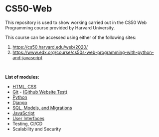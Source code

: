 # CS50-Web
This repository is used to show working carried out in the CS50 Web Programming course provided by Harvard University.

This course can be accessed using either of the following sites:
1. https://cs50.harvard.edu/web/2020/
2. https://www.edx.org/course/cs50s-web-programming-with-python-and-javascript
<br>

**List of modules:**
- [HTML, CSS](https://github.com/JohnSoftware2018/CS50-Web/tree/master/Lecture-0)
- [Git](https://github.com/JohnSoftware2018/CS50-Web/tree/master/Lecture-1) - [(Github Website Test)](https://github.com/JohnSoftware2018/CS50-Web/tree/master/Lecture-1-Website)
- [Python](https://github.com/JohnSoftware2018/CS50-Web/tree/master/Lecture-2)
- [Django](https://github.com/JohnSoftware2018/CS50-Web/tree/master/Lecture-3/lecture3project)
- [SQL, Models, and Migrations](https://github.com/JohnSoftware2018/CS50-Web/tree/master/Lecture-4)
- [JavaScript](https://github.com/JohnSoftware2018/CS50-Web/tree/master/Lecture-5)
- [User Interfaces](https://github.com/JohnK-Code/CS50-Web/tree/master/Lecture-6/Lecture-6-Working)
- Testing, CI/CD
- Scalability and Security
